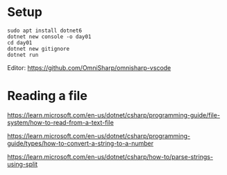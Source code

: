 # Setup

```
sudo apt install dotnet6
dotnet new console -o day01
cd day01
dotnet new gitignore
dotnet run
```

Editor: https://github.com/OmniSharp/omnisharp-vscode

# Reading a file

https://learn.microsoft.com/en-us/dotnet/csharp/programming-guide/file-system/how-to-read-from-a-text-file

https://learn.microsoft.com/en-us/dotnet/csharp/programming-guide/types/how-to-convert-a-string-to-a-number

https://learn.microsoft.com/en-us/dotnet/csharp/how-to/parse-strings-using-split
